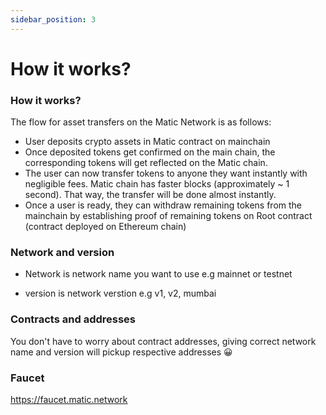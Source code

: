 ```yaml
---
sidebar_position: 3
---
```


# How it works?

### How it works?

The flow for asset transfers on the Matic Network is as follows:

- User deposits crypto assets in Matic contract on mainchain
- Once deposited tokens get confirmed on the main chain, the corresponding tokens will get reflected on the Matic chain.
- The user can now transfer tokens to anyone they want instantly with negligible fees. Matic chain has faster blocks (approximately ~ 1 second). That way, the transfer will be done almost instantly.
- Once a user is ready, they can withdraw remaining tokens from the mainchain by establishing proof of remaining tokens on Root contract (contract deployed on Ethereum chain)

### Network and version

- Network is network name you want to use e.g mainnet or testnet

- version is network verstion e.g v1, v2, mumbai

### Contracts and addresses

You don't have to worry about contract addresses, giving correct network name and version will pickup respective addresses :grinning:

### Faucet

https://faucet.matic.network

